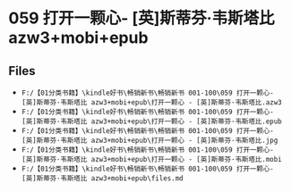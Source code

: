 # 059 打开一颗心- [英]斯蒂芬·韦斯塔比 azw3+mobi+epub

## Files

- `F:/【01分类书籍】\kindle好书\畅销新书\畅销新书 001-100\059 打开一颗心- [英]斯蒂芬·韦斯塔比 azw3+mobi+epub\打开一颗心 - [英]斯蒂芬·韦斯塔比.azw3`
- `F:/【01分类书籍】\kindle好书\畅销新书\畅销新书 001-100\059 打开一颗心- [英]斯蒂芬·韦斯塔比 azw3+mobi+epub\打开一颗心 - [英]斯蒂芬·韦斯塔比.epub`
- `F:/【01分类书籍】\kindle好书\畅销新书\畅销新书 001-100\059 打开一颗心- [英]斯蒂芬·韦斯塔比 azw3+mobi+epub\打开一颗心 - [英]斯蒂芬·韦斯塔比.jpg`
- `F:/【01分类书籍】\kindle好书\畅销新书\畅销新书 001-100\059 打开一颗心- [英]斯蒂芬·韦斯塔比 azw3+mobi+epub\打开一颗心 - [英]斯蒂芬·韦斯塔比.mobi`
- `F:/【01分类书籍】\kindle好书\畅销新书\畅销新书 001-100\059 打开一颗心- [英]斯蒂芬·韦斯塔比 azw3+mobi+epub\files.md`
